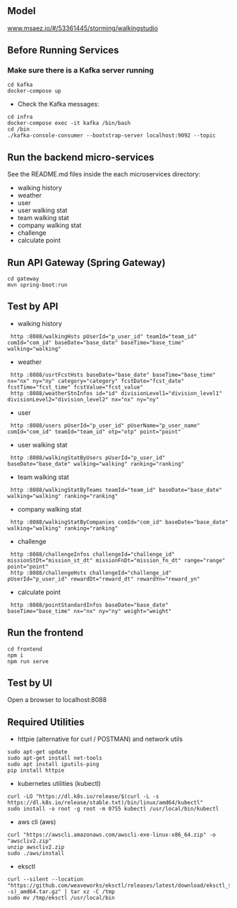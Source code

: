 # 

## Model
www.msaez.io/#/53361445/storming/walkingstudio

## Before Running Services
### Make sure there is a Kafka server running
```
cd kafka
docker-compose up
```
- Check the Kafka messages:
```
cd infra
docker-compose exec -it kafka /bin/bash
cd /bin
./kafka-console-consumer --bootstrap-server localhost:9092 --topic
```

## Run the backend micro-services
See the README.md files inside the each microservices directory:

- walking history
- weather
- user
- user walking stat
- team walking stat
- company walking stat
- challenge
- calculate point


## Run API Gateway (Spring Gateway)
```
cd gateway
mvn spring-boot:run
```

## Test by API
- walking history
```
 http :8088/walkingHsts pUserId="p_user_id" teamId="team_id" comId="com_id" baseDate="base_date" baseTime="base_time" walking="walking" 
```
- weather
```
 http :8088/usrtFcstHsts baseDate="base_date" baseTime="base_time" nx="nx" ny="ny" category="category" fcstDate="fcst_date" fcstTime="fcst_time" fcstValue="fcst_value" 
 http :8088/weatherStnInfos id="id" divisionLevel1="division_level1" divisionLevel2="division_level2" nx="nx" ny="ny" 
```
- user
```
 http :8088/users pUserId="p_user_id" pUserName="p_user_name" comId="com_id" teamId="team_id" otp="otp" point="point" 
```
- user walking stat
```
 http :8088/walkingStatByUsers pUserId="p_user_id" baseDate="base_date" walking="walking" ranking="ranking" 
```
- team walking stat
```
 http :8088/walkingStatByTeams teamId="team_id" baseDate="base_date" walking="walking" ranking="ranking" 
```
- company walking stat
```
 http :8088/walkingStatByCompanies comId="com_id" baseDate="base_date" walking="walking" ranking="ranking" 
```
- challenge
```
 http :8088/challengeInfos challengeId="challenge_id" missionStDt="mission_st_dt" missionFnDt="mission_fn_dt" range="range" point="point" 
 http :8088/challengeHsts challengeId="challenge_id" pUserId="p_user_id" rewardDt="reward_dt" rewardYn="reward_yn" 
```
- calculate point
```
 http :8088/pointStandardInfos baseDate="base_date" baseTime="base_time" nx="nx" ny="ny" weight="weight" 
```


## Run the frontend
```
cd frontend
npm i
npm run serve
```

## Test by UI
Open a browser to localhost:8088

## Required Utilities

- httpie (alternative for curl / POSTMAN) and network utils
```
sudo apt-get update
sudo apt-get install net-tools
sudo apt install iputils-ping
pip install httpie
```

- kubernetes utilities (kubectl)
```
curl -LO "https://dl.k8s.io/release/$(curl -L -s https://dl.k8s.io/release/stable.txt)/bin/linux/amd64/kubectl"
sudo install -o root -g root -m 0755 kubectl /usr/local/bin/kubectl
```

- aws cli (aws)
```
curl "https://awscli.amazonaws.com/awscli-exe-linux-x86_64.zip" -o "awscliv2.zip"
unzip awscliv2.zip
sudo ./aws/install
```

- eksctl 
```
curl --silent --location "https://github.com/weaveworks/eksctl/releases/latest/download/eksctl_$(uname -s)_amd64.tar.gz" | tar xz -C /tmp
sudo mv /tmp/eksctl /usr/local/bin
```
